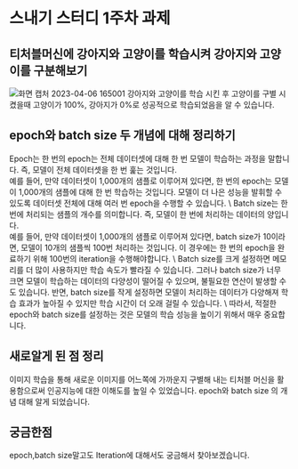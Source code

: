 # 스내기 스터디 1주차 과제
## 티처블머신에 강아지와 고양이를 학습시켜 강아지와 고양이를 구분해보기
![화면 캡처 2023-04-06 165001](https://user-images.githubusercontent.com/128217745/230311081-0e829973-1735-4391-8b97-1fb1777290e5.png)
 강아지와 고양이를 학습 시킨 후 고양이를 구별 시켰을때 고양이가 100%, 강아지가 0%로 성공적으로 학습되었음을 알 수 있습니다.
 
## epoch와 batch size 두 개념에 대해 정리하기

 Epoch는 한 번의 epoch는 전체 데이터셋에 대해 한 번 모델이 학습하는 과정을 말합니다. 즉, 모델이 전체 데이터셋을 한 번 훑는 것입니다.\
예를 들어, 만약 데이터셋이 1,000개의 샘플로 이루어져 있다면, 한 번의 epoch는 모델이 1,000개의 샘플에 대해 한 번 학습하는 것입니다.
모델이 더 나은 성능을 발휘할 수 있도록 데이터셋 전체에 대해 여러 번 epoch을 수행할 수 있습니다.
\\
Batch size는 한 번에 처리되는 샘플의 개수를 의미합니다. 즉, 모델이 한 번에 처리하는 데이터의 양입니다.\
예를 들어, 만약 데이터셋이 1,000개의 샘플로 이루어져 있다면, batch size가 10이라면, 모델이 10개의 샘플씩 100번 처리하는 것입니다.
이 경우에는 한 번의 epoch을 완료하기 위해 100번의 iteration을 수행해야합니다.
\\
Batch size를 크게 설정하면 메모리를 더 많이 사용하지만 학습 속도가 빨라질 수 있습니다.
그러나 batch size가 너무 크면 모델이 학습하는 데이터의 다양성이 떨어질 수 있으며, 불필요한 연산이 발생할 수도 있습니다.
반면, batch size를 작게 설정하면 모델이 처리하는 데이터가 다양해져 학습 효과가 높아질 수 있지만 학습 시간이 더 오래 걸릴 수 있습니다.
\\
따라서, 적절한 epoch와 batch size를 설정하는 것은 모델의 학습 성능을 높이기 위해서 매우 중요합니다.

## 새로알게 된 점 정리
 이미지 학습을 통해 새로운 이미지를 어느쪽에 가까운지 구별해 내는 티처블 머신을 활용함으로써 인공지능에 대한 이해도를 높일 수 있었습니다. epoch와 batch size
 의 개념 대해 알게 되었습니다.
 
## 궁금한점
 epoch,batch size말고도 Iteration에 대해서도 궁금해서 찾아보겠습니다. 
